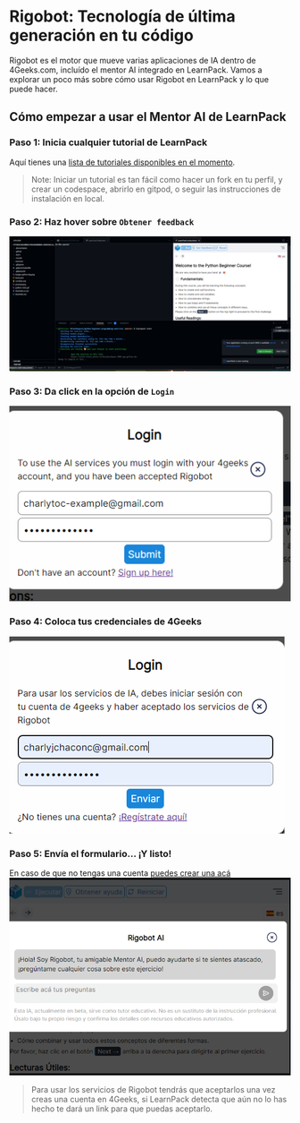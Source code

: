 # Rigobot: Tecnología de última generación en tu código

Rigobot es el motor que mueve varias aplicaciones de IA dentro de 4Geeks.com, incluído el mentor AI integrado en LearnPack. 
Vamos a explorar un poco más sobre cómo usar Rigobot en LearnPack y lo que puede hacer.

## Cómo empezar a usar el Mentor AI de LearnPack
### Paso 1: Inicia cualquier tutorial de LearnPack
Aquí tienes una [lista de tutoriales disponibles en el momento](https://github.com/4GeeksAcademy/Interactive-Tutorials).


> Note: Iniciar un tutorial es tan fácil como hacer un fork en tu perfil, y crear un codespace, abrirlo en gitpod, o seguir las instrucciones de instalación en local.

### Paso 2: Haz hover sobre `Obtener feedback`
![feedback dropdown](image.png)

### Paso 3: Da click en la opción de `Login`
![login form redirect](image-4.png)

### Paso 4: Coloca tus credenciales de 4Geeks
![login form fill](image-2.png)

### Paso 5: Envía el formulario... ¡Y listo!
En caso de que no tengas una cuenta [puedes crear una acá](https://4geeks.com/pricing)
![rigobot AI chat](image-3.png)


> Para usar los servicios de Rigobot tendrás que aceptarlos una vez creas una cuenta en 4Geeks, si LearnPack detecta que aún no lo has hecho te dará un link para que puedas aceptarlo.